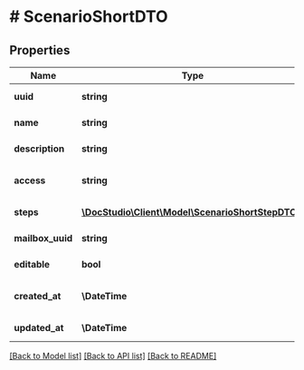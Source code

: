 # # ScenarioShortDTO

## Properties

Name | Type | Description | Notes
------------ | ------------- | ------------- | -------------
**uuid** | **string** | Scenario uuid | [optional]
**name** | **string** | Scenario name | [optional]
**description** | **string** | Scenario description | [optional]
**access** | **string** | Scenario access level | [optional]
**steps** | [**\DocStudio\Client\Model\ScenarioShortStepDTO[]**](ScenarioShortStepDTO.md) | Scenario steps | [optional]
**mailbox_uuid** | **string** | Scenario mailbox | [optional]
**editable** | **bool** | Scenario editable | [optional]
**created_at** | **\DateTime** | Scenario created date | [optional]
**updated_at** | **\DateTime** | Scenario update date | [optional]

[[Back to Model list]](../../README.md#models) [[Back to API list]](../../README.md#endpoints) [[Back to README]](../../README.md)
